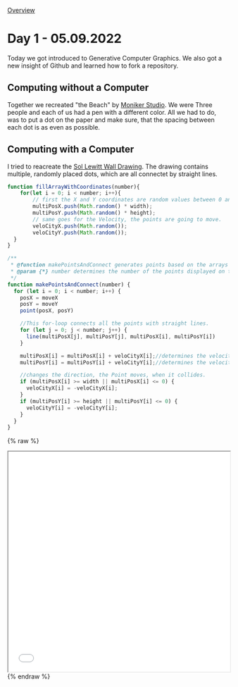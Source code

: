 [Overview](../../readme.md)
# **Day 1 - 05.09.2022**
Today we got introduced to Generative Computer Graphics.
We also got a new insight of Github and learned how to fork a repository.  

## Computing without a Computer
Together we recreated "the Beach" by [Moniker Studio](https://conditionaldesign.org/workshops/the-beach/). We were Three people and each of us had a pen with a different color. All we had to do, was to put a dot on the paper and make sure, that the spacing between each dot is as even as possible.

  
## Computing with a Computer
I tried to reacreate the [Sol Lewitt Wall Drawing](https://jessicacarnegie.com/sol-lewitt-wall-drawing-118). The drawing contains multiple, randomly placed dots, which are all connectet by straight lines.

```javascript
function fillArrayWithCoordinates(number){
    for(let i = 0; i < number; i++){
        // first the X and Y coordinates are random values between 0 and the width or hight of the canvas.   
        multiPosX.push(Math.random() * width);
        multiPosY.push(Math.random() * height);
        // same goes for the Velocity, the points are going to move.
        veloCityX.push(Math.random());
        veloCityY.push(Math.random());
  }
}

/**
 * @function makePointsAndConnect generates points based on the arrays in the @function fillArrayWithCoordinates.
 * @param {*} number determines the number of the points displayed on the screen.
 */
function makePointsAndConnect(number) {
  for (let i = 0; i < number; i++) {
    posX = moveX
    posY = moveY
    point(posX, posY)

    //This for-loop connects all the points with straight lines.
    for (let j = 0; j < number; j++) {
      line(multiPosX[j], multiPosY[j], multiPosX[i], multiPosY[i])
    }

    multiPosX[i] = multiPosX[i] + veloCityX[i];//determines the velocity of the Point in the X-axis.
    multiPosY[i] = multiPosY[i] + veloCityY[i];//determines the velocity of the Point in the Y-axis.

    //changes the direction, the Point moves, when it collides.
    if (multiPosX[i] >= width || multiPosX[i] <= 0) {
      veloCityX[i] = -veloCityX[i];
    }
    if (multiPosY[i] >= height || multiPosY[i] <= 0) {
      veloCityY[i] = -veloCityY[i];
    }
  }
}
```

{% raw %}
<iframe src="day01/01/index.html" width="100%" height="500px"></iframe>
{% endraw %}


